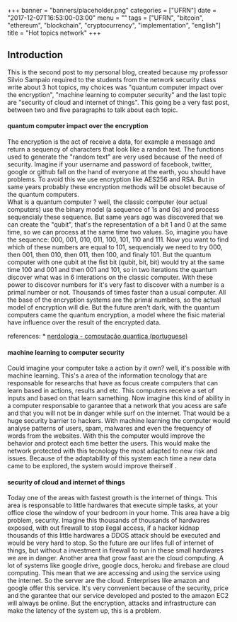 +++
banner = "banners/placeholder.png"
categories = ["UFRN"]
date = "2017-12-07T16:53:00-03:00"
menu = ""
tags = ["UFRN", "bitcoin", "ethereum", "blockchain", "cryptocurrency", "implementation", "english"]
title = "Hot topics network"
+++

## Introduction
This is the second post to my personal blog, created because my professor Silvio Sampaio required to the students from the network security class write about 3 hot topics, my choices was "quantum computer impact over the encryption", "machine learning to computer security" and the last topic are "security of cloud and internet of things". This going be a very fast post, between two and five paragraphs to talk about each topic.


#### quantum computer impact over the encryption

The encryption is the act of receive a data, for example a message and return a sequency of characters that look like a randon text. The functions used to generate the "random text" are very used because of the need of security. Imagine if your username and password of facebook, twitter, google or github fall on the hand of everyone at the earth, you should have problems. To avoid this we use encryption like AES256 and RSA. But in same years probably these encryption methods will be obsolet because of the quantum computers.  
What is a quantum computer ? well, the classic computer (our actual computers) use the binary model (a sequence of 1s and 0s) and process sequencialy these sequence. But same years ago was discovered that we can create the "qubit", that's the representation of a bit 1 and 0 at the same time, so we can process at the same time two values. So, imagine you have the sequence: 000, 001, 010, 011, 100, 101, 110 and 111. Now you want to find which of these numbers are equal to 101, sequencialy we need to try 000, then 001, then 010, then 011, then 100, and finaly 101. But the quantum computer with one qubit at the fist bit (qubit, bit, bit) would try at the same time 100 and 001 and then 001 and 101, so in two iterations the quantum discover what was in 6 interations on the classic computer.
With these power to discover numbers for it's very fast to discover with a number is a primal number or not. Thousands of times faster than a usual computer. All the base of the encryption systems are the primal numbers, so the actual model of encryption will die. But the future aren't dark, with the quantum computers came the quantum encryption, a model where the fisic material have influence over the result of the encrypted data.

references:
    * [nerdologia - computação quantica (portuguese)](https://www.youtube.com/watch?v=fLN1zQOPT2E)


#### machine learning to computer security

Could imagine your computer take a action by it own? well, it's possible with machine learning. This's a area of the information tecnology that are responsable for researchs that have as focus create computers that can learn based in actions, results and etc. This computers receive a set of inputs and based on that learn samething.
Now imagine this kind of ability in a computer responsable to garantee that a network that you acess are safe and that you will not be in danger while surf on the internet. That would be a huge security barrier to hackers. With machine learning the computer would analyse patterns of users, spam, malwares and even the frequency of words from the websites. With this the computer would improve the behavior and protect each time better the users.
This would make the network protected with this tecnology the most adapted to new risk and issues. Because of the adaptability of this system each time a new data came to be explored, the system would improve theirself .

#### security of cloud and internet of things

Today one of the areas with fastest growth is the internet of things. This area is responsable to little hardwares that execute simple tasks, at your office close the window of your bedroom in your home. This area have a big problem, security. Imagine this thousands of thousands of hardwares exposed, with out firewall to stop ilegal access, if a hacker kidnap thousands of this little hardwares a DDOS attack should be executed and would be very hard to stop. So the future are our lifes full of internet of things, but without a investment in firewall to run in these small hardwares we are in danger.
Another area that grow faast are the cloud computing. A lot of systems like google drive, google docs, heroku and firebase are cloud computing. This mean that we are accessing and using the service using the internet. So the server are the cloud. Enterprises like amazon and google offer this service. It's very convenient because of the security, price and the garantee that our service developed and posted to the amazon EC2 will always be online. But the encryption, attacks and infrastructure can make the latency of the system up, this is a problem.
